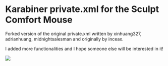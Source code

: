 # Karabiner private.xml for the Sculpt Comfort Mouse
Forked version of the original private.xml written by xinhuang327, adrianhuang, midnightsalesman and originally by inceax.

I added more functionalities and I hope someone else will be interested in it!

<img src="http://s14.postimg.org/bv0zxm8o1/Screenshot.png" />
